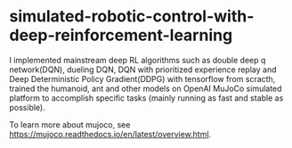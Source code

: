# simulated-robotic-control-with-deep-reinforcement-learning

I implemented mainstream deep RL algorithms such as double deep q network(DQN), dueling DQN, DQN with prioritized experience replay and Deep Deterministic Policy Gradient(DDPG) with tensorflow from scracth, trained the humanoid, ant and other models on OpenAI MuJoCo simulated platform to accomplish specific tasks (mainly running as fast and stable as possible).

To learn more about mujoco, see https://mujoco.readthedocs.io/en/latest/overview.html.
